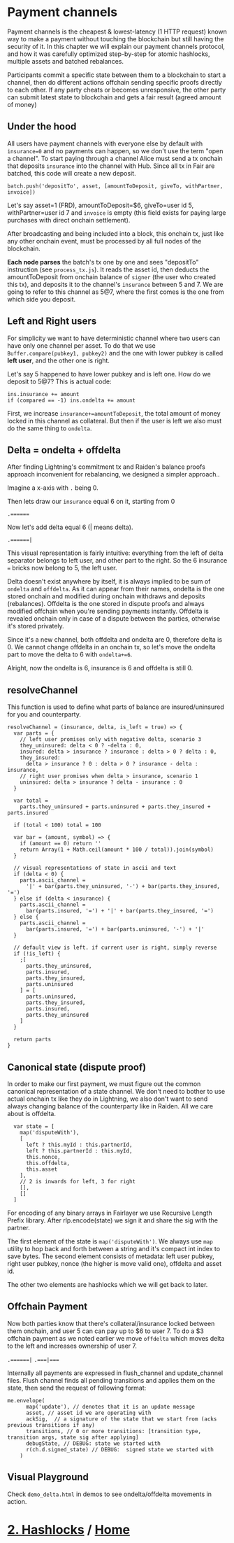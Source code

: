 # Payment channels

Payment channels is the cheapest & lowest-latency (1 HTTP request) known way to make a payment without touching the blockchain but still having the security of it. In this chapter we will explain our payment channels protocol, and how it was carefully optimized step-by-step for atomic hashlocks, multiple assets and batched rebalances.

Participants commit a specific state between them to a blockchain to start a channel, then do different actions offchain sending specific proofs directly to each other. If any party cheats or becomes unresponsive, the other party can submit latest state to blockchain and gets a fair result (agreed amount of money)

## Under the hood

All users have payment channels with everyone else by default with `insurance=0` and no payments can happen, so we don't use the term "open a channel". To start paying through a channel Alice must send a tx onchain that deposits `insurance` into the channel with Hub. Since all tx in Fair are batched, this code will create a new deposit.

`batch.push('depositTo', asset, [amountToDeposit, giveTo, withPartner, invoice])`

Let's say asset=1 (FRD), amountToDeposit=$6, giveTo=user id 5, withPartner=user id 7 and `invoice` is empty (this field exists for paying large purchases with direct onchain settlement).

After broadcasting and being included into a block, this onchain tx, just like any other onchain event, must be processed by all full nodes of the blockchain.

**Each node parses** the batch's tx one by one and sees "depositTo" instruction (see `process_tx.js`). It reads the asset id, then deducts the amountToDeposit from onchain balance of `signer` (the user who created this tx), and deposits it to the channel's `insurance` between 5 and 7. We are going to refer to this channel as 5@7, where the first comes is the one from which side you deposit.

## Left and Right users

For simplicity we want to have deterministic channel where two users can have only one channel per asset. To do that we use `Buffer.compare(pubkey1, pubkey2)` and the one with lower pubkey is called **left user**, and the other one is right.

Let's say 5 happened to have lower pubkey and is left one. How do we deposit to 5@7? This is actual code:

```
ins.insurance += amount
if (compared == -1) ins.ondelta += amount
```

First, we increase `insurance+=amountToDeposit`, the total amount of money locked in this channel as collateral. But then if the user is left we also must do the same thing to `ondelta`.

## Delta = ondelta + offdelta

After finding Lightning's commitment tx and Raiden's balance proofs approach inconvenient for rebalancing, we designed a simpler approach..

Imagine a x-axis with `.` being 0.

Then lets draw our `insurance` equal 6 on it, starting from 0

`.======`

Now let's add delta equal 6 (| means delta).

`.======|`

This visual representation is fairly intuitive: everything from the left of delta separator belongs to left user, and other part to the right. So the 6 insurance `=` bricks now belong to 5, the left user.

Delta doesn't exist anywhere by itself, it is always implied to be sum of `ondelta` and `offdelta`. As it can appear from their names, ondelta is the one stored onchain and modified during onchain withdraws and deposits (rebalances). Offdelta is the one stored in dispute proofs and always modified offchain when you're sending payments instantly. Offdelta is revealed onchain only in case of a dispute between the parties, otherwise it's stored privately.

Since it's a new channel, both offdelta and ondelta are 0, therefore delta is 0. We cannot change offdelta in an onchain tx, so let's move the ondelta part to move the delta to 6 with `ondelta+=6`.

Alright, now the ondelta is 6, insurance is 6 and offdelta is still 0.

## resolveChannel

This function is used to define what parts of balance are insured/uninsured for you and counterparty.

```
resolveChannel = (insurance, delta, is_left = true) => {
  var parts = {
    // left user promises only with negative delta, scenario 3
    they_uninsured: delta < 0 ? -delta : 0,
    insured: delta > insurance ? insurance : delta > 0 ? delta : 0,
    they_insured:
      delta > insurance ? 0 : delta > 0 ? insurance - delta : insurance,
    // right user promises when delta > insurance, scenario 1
    uninsured: delta > insurance ? delta - insurance : 0
  }

  var total =
    parts.they_uninsured + parts.uninsured + parts.they_insured + parts.insured

  if (total < 100) total = 100

  var bar = (amount, symbol) => {
    if (amount == 0) return ''
    return Array(1 + Math.ceil(amount * 100 / total)).join(symbol)
  }

  // visual representations of state in ascii and text
  if (delta < 0) {
    parts.ascii_channel =
      '|' + bar(parts.they_uninsured, '-') + bar(parts.they_insured, '=')
  } else if (delta < insurance) {
    parts.ascii_channel =
      bar(parts.insured, '=') + '|' + bar(parts.they_insured, '=')
  } else {
    parts.ascii_channel =
      bar(parts.insured, '=') + bar(parts.uninsured, '-') + '|'
  }

  // default view is left. if current user is right, simply reverse
  if (!is_left) {
    ;[
      parts.they_uninsured,
      parts.insured,
      parts.they_insured,
      parts.uninsured
    ] = [
      parts.uninsured,
      parts.they_insured,
      parts.insured,
      parts.they_uninsured
    ]
  }

  return parts
}
```

## Canonical state (dispute proof)

In order to make our first payment, we must figure out the common canonical representation of a state channel. We don't need to bother to use actual onchain tx like they do in Lightning, we also don't want to send always changing balance of the counterparty like in Raiden. All we care about is offdelta.

```
  var state = [
    map('disputeWith'),
    [
      left ? this.myId : this.partnerId,
      left ? this.partnerId : this.myId,
      this.nonce,
      this.offdelta,
      this.asset
    ],
    // 2 is inwards for left, 3 for right
    [],
    []
  ]
```

For encoding of any binary arrays in Fairlayer we use Recursive Length Prefix library. After rlp.encode(state) we sign it and share the sig with the partner.

The first element of the state is `map('disputeWith')`. We always use `map` utility to hop back and forth between a string and it's compact int index to save bytes. The second element consists of metadata: left user pubkey, right user pubkey, nonce (the higher is move valid one), offdelta and asset id.

The other two elements are hashlocks which we will get back to later.

## Offchain Payment

Now both parties know that there's collateral/insurance locked between them onchain, and user 5 can can pay up to $6 to user 7. To do a $3 offchain payment as we noted earlier we move `offdelta` which moves delta to the left and increases ownership of user 7.

`.======|`
`.===|===`

Internally all payments are expressed in flush_channel and update_channel files. Flush channel finds all pending transitions and applies them on the state, then send the request of following format:

```
me.envelope(
      map('update'), // denotes that it is an update message
      asset, // asset id we are operating with
      ackSig,  // a signature of the state that we start from (acks previous transitions if any)
      transitions, // 0 or more transitions: [transition type, transition args, state sig after applying]
      debugState, // DEBUG: state we started with
      r(ch.d.signed_state) // DEBUG:  signed state we started with
    )
```

## Visual Playground

Check `demo_delta.html` in demos to see ondelta/offdelta movements in action.

# [2. Hashlocks](/01_hashlocks.md) / [Home](/README.md)
